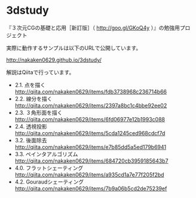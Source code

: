 # 3dstudy
『３次元CGの基礎と応用［新訂版］（ http://goo.gl/GKoQ4y ）』の勉強用プロジェクト

実際に動作するサンプルは以下のURLで公開しています。

http://nakaken0629.github.io/3dstudy/

解説はQiitaで行っています。

* 2.1. 点を描く http://qiita.com/nakaken0629/items/fdb3738968c236714b66
* 2.2. 線分を描く http://qiita.com/nakaken0629/items/2397a8bc1c4bbe92ee02
* 2.3. ３角形面を描く http://qiita.com/nakaken0629/items/6fd06977e12b1993c088
* 2.4. 透視投影 http://qiita.com/nakaken0629/items/5cda1245ced968cdcf7d
* 3.2. 後面除去 http://qiita.com/nakaken0629/items/e7b85dd5a5ed179b6941
* 3.3. ペインタアルゴリズム http://qiita.com/nakaken0629/items/684720cb3959185643b7
* 4.0. フラットシェーティング http://qiita.com/nakaken0629/items/a935cd1a7e77f205f2bd
* 4.2. Gouraudシェーティング http://qiita.com/nakaken0629/items/7b9a06b5cd2de75239ef
